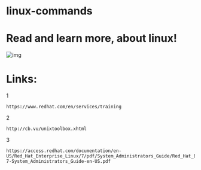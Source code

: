 # linux-commands
# Read and learn more, about linux!
![img](https://github.com/nu11secur1ty/linux-commands/blob/master/Linux.png)



# Links:
1
```
https://www.redhat.com/en/services/training
```
2
```
http://cb.vu/unixtoolbox.xhtml
```
3
```
https://access.redhat.com/documentation/en-US/Red_Hat_Enterprise_Linux/7/pdf/System_Administrators_Guide/Red_Hat_Enterprise_Linux-7-System_Administrators_Guide-en-US.pdf
```
